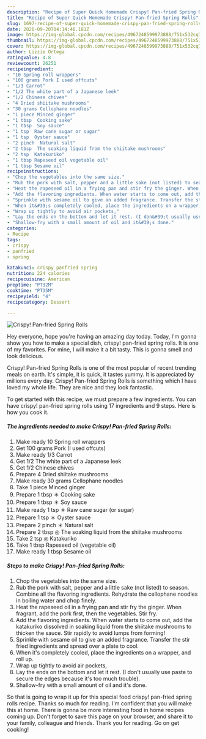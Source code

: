 ```yaml
---
description: "Recipe of Super Quick Homemade Crispy! Pan-fried Spring Rolls"
title: "Recipe of Super Quick Homemade Crispy! Pan-fried Spring Rolls"
slug: 1697-recipe-of-super-quick-homemade-crispy-pan-fried-spring-rolls
date: 2020-09-20T04:14:46.181Z
image: https://img-global.cpcdn.com/recipes/4967248599973888/751x532cq70/crispy-pan-fried-spring-rolls-recipe-main-photo.jpg
thumbnail: https://img-global.cpcdn.com/recipes/4967248599973888/751x532cq70/crispy-pan-fried-spring-rolls-recipe-main-photo.jpg
cover: https://img-global.cpcdn.com/recipes/4967248599973888/751x532cq70/crispy-pan-fried-spring-rolls-recipe-main-photo.jpg
author: Lizzie Ortega
ratingvalue: 4.8
reviewcount: 26251
recipeingredient:
- "10 Spring roll wrappers"
- "100 grams Pork I used offcuts"
- "1/3 Carrot"
- "1/2 The white part of a Japanese leek"
- "1/2 Chinese chives"
- "4 Dried shiitake mushrooms"
- "30 grams Cellophane noodles"
- "1 piece Minced ginger"
- "1 tbsp  Cooking sake"
- "1 tbsp  Soy sauce"
- "1 tsp  Raw cane sugar or sugar"
- "1 tsp  Oyster sauce"
- "2 pinch  Natural salt"
- "2 tbsp  The soaking liquid from the shiitake mushrooms"
- "2 tsp  Katakuriko"
- "1 tbsp Rapeseed oil vegetable oil"
- "1 tbsp Sesame oil"
recipeinstructions:
- "Chop the vegetables into the same size."
- "Rub the pork with salt, pepper and a little sake (not listed) to season. Combine all the flavoring ingredients. Rehydrate the cellophane noodles in boiling water and chop finely."
- "Heat the rapeseed oil in a frying pan and stir fry the ginger. When fragrant, add the pork first, then the vegetables. Stir fry."
- "Add the flavoring ingredients. When water starts to come out, add the katakuriko dissolved in soaking liquid from the shiitake mushrooms to thicken the sauce. Stir rapidly to avoid lumps from forming!"
- "Sprinkle with sesame oil to give an added fragrance. Transfer the stir fried ingredients and spread over a plate to cool."
- "When it&#39;s completely cooled, place the ingredients on a wrapper, and roll up."
- "Wrap up tightly to avoid air pockets,"
- "Lay the ends on the bottom and let it rest. (I don&#39;t usually use paste to secure the edges because it&#39;s too much trouble)."
- "Shallow-fry with a small amount of oil and it&#39;s done."
categories:
- Recipe
tags:
- crispy
- panfried
- spring

katakunci: crispy panfried spring 
nutrition: 224 calories
recipecuisine: American
preptime: "PT32M"
cooktime: "PT35M"
recipeyield: "4"
recipecategory: Dessert

---
```



![Crispy! Pan-fried Spring Rolls](https://img-global.cpcdn.com/recipes/4967248599973888/751x532cq70/crispy-pan-fried-spring-rolls-recipe-main-photo.jpg)

Hey everyone, hope you're having an amazing day today. Today, I'm gonna show you how to make a special dish, crispy! pan-fried spring rolls. It is one of my favorites. For mine, I will make it a bit tasty. This is gonna smell and look delicious.

Crispy! Pan-fried Spring Rolls is one of the most popular of recent trending meals on earth. It's simple, it is quick, it tastes yummy. It is appreciated by millions every day. Crispy! Pan-fried Spring Rolls is something which I have loved my whole life. They are nice and they look fantastic.




To get started with this recipe, we must prepare a few ingredients. You can have crispy! pan-fried spring rolls using 17 ingredients and 9 steps. Here is how you cook it.

<!--inarticleads1-->

##### The ingredients needed to make Crispy! Pan-fried Spring Rolls:

1. Make ready 10 Spring roll wrappers
1. Get 100 grams Pork (I used offcuts)
1. Make ready 1/3 Carrot
1. Get 1/2 The white part of a Japanese leek
1. Get 1/2 Chinese chives
1. Prepare 4 Dried shiitake mushrooms
1. Make ready 30 grams Cellophane noodles
1. Take 1 piece Minced ginger
1. Prepare 1 tbsp ＊ Cooking sake
1. Prepare 1 tbsp ＊ Soy sauce
1. Make ready 1 tsp ＊ Raw cane sugar (or sugar)
1. Prepare 1 tsp ＊ Oyster sauce
1. Prepare 2 pinch ＊ Natural salt
1. Prepare 2 tbsp ◎ The soaking liquid from the shiitake mushrooms
1. Take 2 tsp ◎ Katakuriko
1. Take 1 tbsp Rapeseed oil (vegetable oil)
1. Make ready 1 tbsp Sesame oil




<!--inarticleads2-->

##### Steps to make Crispy! Pan-fried Spring Rolls:

1. Chop the vegetables into the same size.
1. Rub the pork with salt, pepper and a little sake (not listed) to season. Combine all the flavoring ingredients. Rehydrate the cellophane noodles in boiling water and chop finely.
1. Heat the rapeseed oil in a frying pan and stir fry the ginger. When fragrant, add the pork first, then the vegetables. Stir fry.
1. Add the flavoring ingredients. When water starts to come out, add the katakuriko dissolved in soaking liquid from the shiitake mushrooms to thicken the sauce. Stir rapidly to avoid lumps from forming!
1. Sprinkle with sesame oil to give an added fragrance. Transfer the stir fried ingredients and spread over a plate to cool.
1. When it&#39;s completely cooled, place the ingredients on a wrapper, and roll up.
1. Wrap up tightly to avoid air pockets,
1. Lay the ends on the bottom and let it rest. (I don&#39;t usually use paste to secure the edges because it&#39;s too much trouble).
1. Shallow-fry with a small amount of oil and it&#39;s done.




So that is going to wrap it up for this special food crispy! pan-fried spring rolls recipe. Thanks so much for reading. I'm confident that you will make this at home. There is gonna be more interesting food in home recipes coming up. Don't forget to save this page on your browser, and share it to your family, colleague and friends. Thank you for reading. Go on get cooking!
